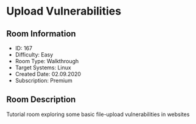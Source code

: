 ﻿# Upload Vulnerabilities

## Room Information
- ID: 167
- Difficulty: Easy
- Room Type: Walkthrough
- Target Systems: Linux
- Created Date: 02.09.2020
- Subscription: Premium

## Room Description
Tutorial room exploring some basic file-upload vulnerabilities in websites
